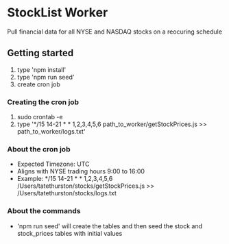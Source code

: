 # StockList Worker
Pull financial data for all NYSE and NASDAQ stocks on a reocuring schedule

## Getting started
1. type 'npm install'
2. type 'npm run seed'
3. create cron job

### Creating the cron job
1. sudo crontab -e
2. type '\*/15 14-21 \* \* 1,2,3,4,5,6 path\_to\_worker/getStockPrices.js >> path\_to\_worker/logs.txt'

### About the cron job
- Expected Timezone: UTC
- Aligns with NYSE trading hours 9:00 to 16:00
- Example: 
  \*/15 14-21 \* \* 1,2,3,4,5,6 /Users/tatethurston/stocks/getStockPrices.js >> /Users/tatethurston/stocks/logs.txt

### About the commands
- 'npm run seed' will create the tables and then seed the stock and stock_prices tables with initial values
